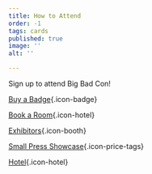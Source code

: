 ```yaml
---
title: How to Attend
order: -1
tags: cards
published: true
image: ''
alt: ''

---
```

Sign up to attend Big Bad Con!

[Buy a Badge](/buy-a-badge){.icon-badge}

[Book a Room](https://www.hyatt.com/en-US/group-booking/SFOBU/G-BBC3){.icon-hotel}

[Exhibitors](/exhibitor-information){.icon-booth}

[Small Press Showcase](https://www.bigbadcon.com/small-press-showcase/){.icon-price-tags}

[Hotel](/hotel){.icon-hotel}